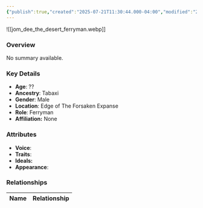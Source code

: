 ```yaml
---
{"publish":true,"created":"2025-07-21T11:30:44.000-04:00","modified":"2025-07-25T11:36:57.000-04:00","published":"2025-07-25T11:36:57.000-04:00","cssclasses":"","Age":"??","Ancestry":"Tabaxi","Gender":"Male","Location":["Edge of The Forsaken Expanse"],"Role":["Ferryman"],"Affiliation":["None"],"Appearances":["[[-The High Rollers Campaign-]]"]}
---
```



![[jom_dee_the_desert_ferryman.webp]]

### Overview
No summary available.

### Key Details
- **Age**: ??
- **Ancestry**: Tabaxi
- **Gender**: Male
- **Location**: Edge of The Forsaken Expanse
- **Role**: Ferryman
- **Affiliation:** None

### Attributes
- **Voice**: 
- **Traits**: 
- **Ideals:** 
- **Appearance**:

### Relationships

| Name  | Relationship |
| ----- | ------------ |
